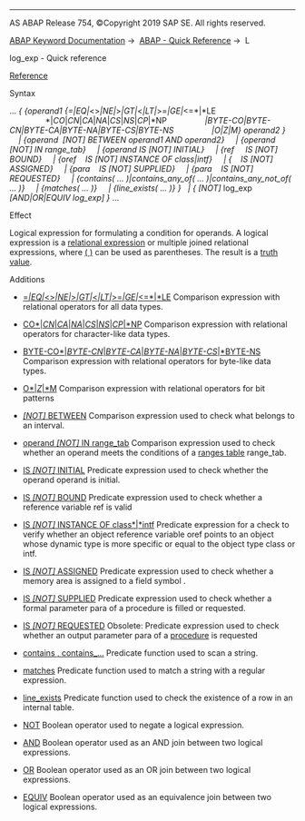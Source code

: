  

* * *

AS ABAP Release 754, ©Copyright 2019 SAP SE. All rights reserved.

[ABAP Keyword Documentation](javascript:call_link\('abenabap.htm'\)) →  [ABAP - Quick Reference](javascript:call_link\('abenabap_shortref.htm'\)) →  L

log\_exp - Quick reference

[Reference](javascript:call_link\('abenlogexp.htm'\))

Syntax

... *{* *{*operand1 *{*\=*|*EQ*|*<>*|*NE*|*\>*|*GT*|*<*|*LT*|*\>=*|*GE*|*<=*|*LE
                *|*CO*|*CN*|*CA*|*NA*|*CS*|*NS*|*CP*|*NP
                *|*BYTE-CO*|*BYTE-CN*|*BYTE-CA*|*BYTE-NA*|*BYTE-CS*|*BYTE-NS
                *|*O*|*Z*|*M*}* operand2 *}*
    *|* *{*operand  *\[*NOT*\]* BETWEEN operand1 AND operand2*}*
    *|* *{*operand *\[*NOT*\]* IN range\_tab*}*
    *|* *{*operand IS *\[*NOT*\]* INITIAL*}*
    *|* *{*ref     IS *\[*NOT*\]* BOUND*}*
    *|* *{*oref    IS *\[*NOT*\]* INSTANCE OF class*|*intf*}*
    *|* *{*<fs>    IS *\[*NOT*\]* ASSIGNED*}*
    *|* *{*para    IS *\[*NOT*\]* SUPPLIED*}*
    *|* *{*para    IS *\[*NOT*\]* REQUESTED*}*
    *|* *{*contains( ... )*|*contains\_any\_of( ... )*|*contains\_any\_not\_of( ... )*}*
    *|* *{*matches( ... )*}*
    *|* *{*line\_exists( ... )*}* *}*
  *|* *{* *\[*NOT*\]* log\_exp *\[*AND*|*OR*|*EQUIV log\_exp*\]* *}* ...

Effect

Logical expression for formulating a condition for operands. A logical expression is a [relational expression](javascript:call_link\('abenrelational_expression_glosry.htm'\) "Glossary Entry") or multiple joined relational expressions, where [( )](javascript:call_link\('abenlogexp_bracket.htm'\)) can be used as parentheses. The result is a [truth value](javascript:call_link\('abenlogical_value_glosry.htm'\) "Glossary Entry").

Additions

-   [\=*|*EQ*|*<>*|*NE*|*\>*|*GT*|*<*|*LT*|*\>=*|*GE*|*<=*|*LE](javascript:call_link\('abenlogexp_any_operand.htm'\))
    Comparison expression with relational operators for all data types.
    
-   [CO*|*CN*|*CA*|*NA*|*CS*|*NS*|*CP*|*NP](javascript:call_link\('abenlogexp_strings.htm'\))
    Comparison expression with relational operators for character-like data types.
    
-   [BYTE-CO*|*BYTE-CN*|*BYTE-CA*|*BYTE-NA*|*BYTE-CS*|*BYTE-NS](javascript:call_link\('abenlogexp_bytes.htm'\))
    Comparison expression with relational operators for byte-like data types.
    
-   [O*|*Z*|*M](javascript:call_link\('abenlogexp_bitmasks.htm'\))
    Comparison expression with relational operators for bit patterns
    
-   [*\[*NOT*\]* BETWEEN](javascript:call_link\('abenlogexp_between.htm'\))
    Comparison expression used to check what belongs to an interval.
    
-   [operand *\[*NOT*\]* IN range\_tab](javascript:call_link\('abenlogexp_select_option.htm'\))
    Comparison expression used to check whether an operand meets the conditions of a [ranges table](javascript:call_link\('abenranges_table_glosry.htm'\) "Glossary Entry") range\_tab.
    
-   [IS *\[*NOT*\]* INITIAL](javascript:call_link\('abenlogexp_initial.htm'\))
    Predicate expression used to check whether the operand operand is initial.
    
-   [IS *\[*NOT*\]* BOUND](javascript:call_link\('abenlogexp_bound.htm'\))
    Predicate expression used to check whether a reference variable ref is valid
    
-   [IS *\[*NOT*\]* INSTANCE OF class*|*intf](javascript:call_link\('abenlogexp_instance_of.htm'\))
    Predicate expression for a check to verify whether an object reference variable oref points to an object whose dynamic type is more specific or equal to the object type class or intf.
    
-   [IS *\[*NOT*\]* ASSIGNED](javascript:call_link\('abenlogexp_assigned.htm'\))
    Predicate expression used to check whether a memory area is assigned to a field symbol <fs>.
    
-   [IS *\[*NOT*\]* SUPPLIED](javascript:call_link\('abenlogexp_supplied.htm'\))
    Predicate expression used to check whether a formal parameter para of a procedure is filled or requested.
    
-   [IS *\[*NOT*\]* REQUESTED](javascript:call_link\('abenlogexp_requested.htm'\))
    Obsolete: Predicate expression used to check whether an output parameter para of a [procedure](javascript:call_link\('abenprocedure_glosry.htm'\) "Glossary Entry") is requested
    
-   [contains , contains\_...](javascript:call_link\('abencontains_functions.htm'\))
    Predicate function used to scan a string.
    
-   [matches](javascript:call_link\('abenmatches_functions.htm'\))
    Predicate function used to match a string with a regular expression.
    
-   [line\_exists](javascript:call_link\('abenline_exists_function.htm'\))
    Predicate function used to check the existence of a row in an internal table.
    
-   [NOT](javascript:call_link\('abenlogexp_not.htm'\))
    Boolean operator used to negate a logical expression.
    
-   [AND](javascript:call_link\('abenlogexp_and.htm'\))
    Boolean operator used as an AND join between two logical expressions.
    
-   [OR](javascript:call_link\('abenlogexp_or.htm'\))
    Boolean operator used as an OR join between two logical expressions.
    
-   [EQUIV](javascript:call_link\('abenlogexp_and.htm'\))
    Boolean operator used as an equivalence join between two logical expressions.
